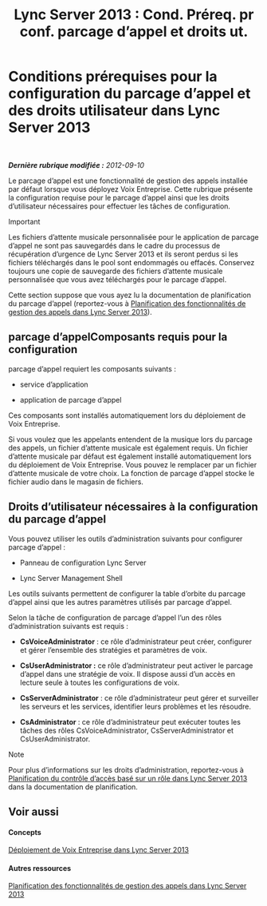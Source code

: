 ﻿---
title: "Lync Server 2013 : Cond. Préreq. pr conf. parcage d’appel et droits ut."
TOCTitle: Conditions prérequises pour la configuration du parcage d’appel et des droits utilisateur
ms:assetid: 25b8cfe0-e4e7-487c-9e78-8c040f629059
ms:mtpsurl: https://technet.microsoft.com/fr-fr/library/Gg425730(v=OCS.15)
ms:contentKeyID: 49296611
ms.date: 05/20/2016
mtps_version: v=OCS.15
ms.translationtype: HT
---

# Conditions prérequises pour la configuration du parcage d’appel et des droits utilisateur dans Lync Server 2013

 

_**Dernière rubrique modifiée :** 2012-09-10_

Le parcage d’appel est une fonctionnalité de gestion des appels installée par défaut lorsque vous déployez Voix Entreprise. Cette rubrique présente la configuration requise pour le parcage d’appel ainsi que les droits d’utilisateur nécessaires pour effectuer les tâches de configuration.

> [!IMPORTANT]  
> Les fichiers d’attente musicale personnalisée pour le application de parcage d’appel ne sont pas sauvegardés dans le cadre du processus de récupération d’urgence de Lync Server 2013 et ils seront perdus si les fichiers téléchargés dans le pool sont endommagés ou effacés. Conservez toujours une copie de sauvegarde des fichiers d’attente musicale personnalisée que vous avez téléchargés pour le parcage d’appel.

Cette section suppose que vous ayez lu la documentation de planification du parcage d’appel (reportez-vous à [Planification des fonctionnalités de gestion des appels dans Lync Server 2013](lync-server-2013-planning-for-call-management-features.md)).

## parcage d’appelComposants requis pour la configuration

parcage d’appel requiert les composants suivants :

  - service d’application

  - application de parcage d’appel

Ces composants sont installés automatiquement lors du déploiement de Voix Entreprise.

Si vous voulez que les appelants entendent de la musique lors du parcage des appels, un fichier d’attente musicale est également requis. Un fichier d’attente musicale par défaut est également installé automatiquement lors du déploiement de Voix Entreprise. Vous pouvez le remplacer par un fichier d’attente musicale de votre choix. La fonction de parcage d’appel stocke le fichier audio dans le magasin de fichiers.

## Droits d’utilisateur nécessaires à la configuration du parcage d’appel

Vous pouvez utiliser les outils d’administration suivants pour configurer parcage d’appel :

  - Panneau de configuration Lync Server

  - Lync Server Management Shell

Les outils suivants permettent de configurer la table d’orbite du parcage d’appel ainsi que les autres paramètres utilisés par parcage d’appel.

Selon la tâche de configuration de parcage d’appel l’un des rôles d’administration suivants est requis :

  - **CsVoiceAdministrator** : ce rôle d’administrateur peut créer, configurer et gérer l’ensemble des stratégies et paramètres de voix.

  - **CsUserAdministrator :** ce rôle d’administrateur peut activer le parcage d’appel dans une stratégie de voix. Il dispose aussi d’un accès en lecture seule à toutes les configurations de voix.

  - **CsServerAdministrator** : ce rôle d’administrateur peut gérer et surveiller les serveurs et les services, identifier leurs problèmes et les résoudre.

  - **CsAdministrator** : ce rôle d’administrateur peut exécuter toutes les tâches des rôles CsVoiceAdministrator, CsServerAdministrator et CsUserAdministrator.

> [!NOTE]  
> Pour plus d’informations sur les droits d’administration, reportez-vous à <a href="lync-server-2013-planning-for-role-based-access-control.md">Planification du contrôle d’accès basé sur un rôle dans Lync Server 2013</a> dans la documentation de planification.

## Voir aussi

#### Concepts

[Déploiement de Voix Entreprise dans Lync Server 2013](lync-server-2013-deploying-enterprise-voice.md)  

#### Autres ressources

[Planification des fonctionnalités de gestion des appels dans Lync Server 2013](lync-server-2013-planning-for-call-management-features.md)

